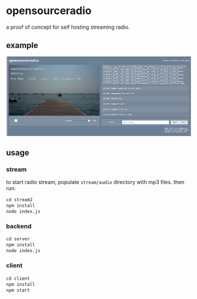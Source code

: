 # opensourceradio

a proof of concept for self hosting streaming radio.

## example 

![example stream](example.png)

## usage

### stream

to start radio stream, populate `stream/audio` directory with mp3 files. then run:

```
cd stream2
npm install
node index.js
```

### backend 

```
cd server
npm install
node index.js
```

### client

```
cd client
npm install
npm start
```
